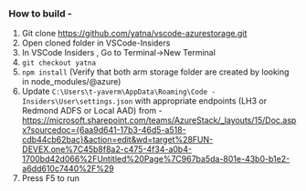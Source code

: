 ### How to build -
1. Git clone https://github.com/yatna/vscode-azurestorage.git
2. Open cloned folder in VSCode-Insiders
3. In VSCode Insiders , Go to Terminal->New Terminal
4. ```git checkout yatna```
5. ```npm install``` (Verify that both arm storage folder are created by looking in node_modules/@azure)
6. Update ```C:\Users\t-yaverm\AppData\Roaming\Code - Insiders\User\settings.json``` with appropriate endpoints (LH3 or Redmond ADFS or Local AAD) from - https://microsoft.sharepoint.com/teams/AzureStack/_layouts/15/Doc.aspx?sourcedoc={6aa9d641-17b3-46d5-a518-cdb44cb62bac}&action=edit&wd=target%28FUN-DEVEX.one%7C45b8f8a2-c475-4f34-a0b4-1700bd42d066%2FUntitled%20Page%7C967ba5da-801e-43b0-b1e2-a6dd610c7440%2F%29
7. Press F5 to run
